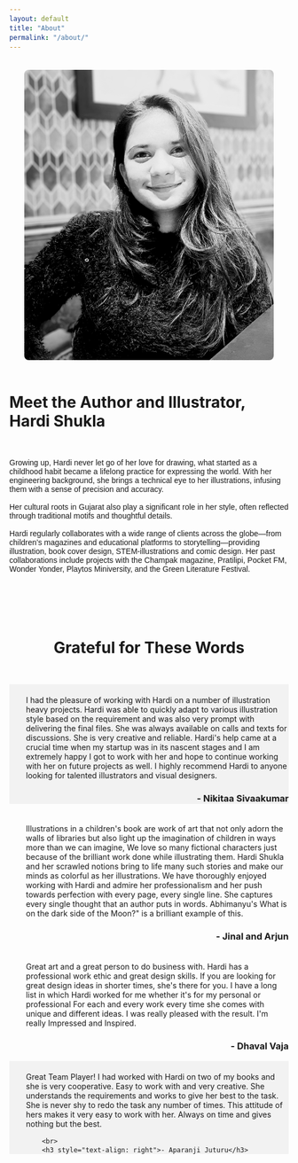 ```yaml
---
layout: default
title: "About"
permalink: "/about/"
---
```

<div class="aboutrow"> 
  <div class="aboutcolumn" style="padding-top: 20px;">
    <img src="/assets/images/hardi-shukla-about.jpg" 
    style="width: 450px; 
    margin: 0 auto; 
    border-radius: 8px;
    justify-content: center;
    align-items: center;
    display: flex;">
  </div>
  
  <div class="aboutcolumn" style="padding-top: 20px">
    <h1 class="h1">Meet the Author and Illustrator, <br> Hardi Shukla</h1> <br> 
<p style="font-family: 'Nunito', sans-serif;">Growing up, Hardi never let go of her love for drawing, what started as a childhood habit became a lifelong practice for expressing the world. With her engineering background, she brings a technical eye to her illustrations, infusing them with a sense of precision and accuracy.
<br>
<br>
Her cultural roots in Gujarat also play a significant role in her style, often reflected through traditional motifs and thoughtful details.
<br><br>
Hardi regularly collaborates with a wide range of clients across the globe—from children’s magazines and educational platforms to storytelling—providing illustration, book cover design, STEM-illustrations and comic design. Her past collaborations include projects with the Champak magazine, Pratilipi, Pocket FM, Wonder Yonder, Playtos Miniversity, and the Green Literature Festival.</p>
<br><br>
     </div>  
   </div>
<h1 class="h1" style="text-align: center; padding-top: 30px; padding-bottom: 30px;">Grateful for These Words</h1>

<div class="aboutrow"> 
  <div class="aboutcolumn" style="padding-top: 20px; padding-left: 30px; background:rgb(242, 242, 242)">
        I had the pleasure of working with Hardi on a number of illustration heavy projects. Hardi was able to quickly adapt to various illustration style based on the requirement and was also very prompt with delivering the final files. She was always available on calls and texts for discussions. She is very creative and reliable. Hardi's help came at a crucial time when my startup was in its nascent stages and I am extremely happy I got to work with her and hope to continue working with her on future projects as well. I highly recommend Hardi to anyone looking for talented illustrators and visual designers.
        <br>
        <h3 style="text-align: right">- Nikitaa Sivaakumar</h3>
  </div>
  
  <div class="aboutcolumn" style="padding-top: 20px; padding-left: 30px;">
    Illustrations in a children's book are work of art that not only adorn the walls of libraries but also light up the imagination of children in ways more than we can imagine, We love so many fictional characters just because of the brilliant work done while illustrating them. Hardi Shukla and her scrawled notions bring to life many such stories and make our minds as colorful as her illustrations. We have thoroughly enjoyed working with Hardi and admire her professionalism and her push towards perfection with every page, every single line. She captures every single thought that an author puts in words. Abhimanyu's What is on the dark side of the Moon?" is a brilliant example of this.
    <br>
    <h3 style="text-align: right">- Jinal and Arjun</h3>
     </div>  

<div class="aboutcolumn" style="padding-top: 20px; padding-left: 30px;">
    Great art and a great person to do business with. Hardi has a professional work ethic and great design skills. If you are looking for great design ideas in shorter times, she's there for you. I have a long list in which Hardi worked for me whether it's for my personal or professional For each and every work every time she comes with unique and different ideas. I was really pleased with the result. I'm really Impressed and Inspired.
    <br>
    <h3 style="text-align: right">- Dhaval Vaja</h3>
     </div>  

<div class="aboutcolumn" style="padding-top: 20px; padding-left: 30px; background:rgb(242, 242, 242)">
Great Team Player! I had worked with Hardi on two of my books and she is very cooperative. Easy to work with and very creative. She understands the requirements and works to give her best to the task. She is never shy to redo the task any number of times. This attitude of hers makes it very easy to work with her. Always on time and gives nothing but the best.

        <br>
        <h3 style="text-align: right">- Aparanji Juturu</h3>
  </div>


   </div>
